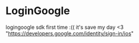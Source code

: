 # LoginGoogle
logingoogle sdk first time :((  it's save my day &lt;3 "https://developers.google.com/identity/sign-in/ios"
